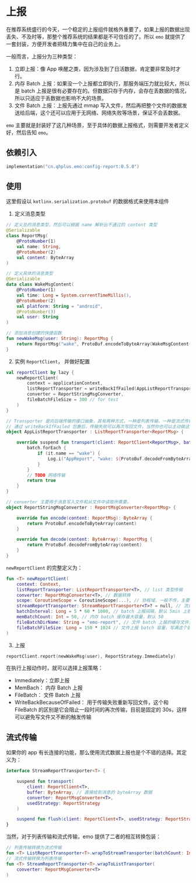 # 上报

在推荐系统盛行的今天，一个稳定的上报组件就格外重要了，如果上报的数据出现丢失、不及时等，那整个推荐系统的结果都是不可信任的了。所以 `emo` 就提供了一套封装，方便开发者把精力集中在自己的业务上。

一般而言，上报分为三种类型：

1. 立即上报：像 App 唤醒之类，因为涉及到了日活数据，肯定要非常及时才行。
2. 内存 Batch 上报：如果没一个上报都立即执行，那服务端压力就比较大，所以是 batch 上报是很有必要存在的。但数据只存于内存，会存在丢数据的情况，所以只适应于丢数据也影响不大的场景。
3. 文件 Batch 上报：上报先通过 mmap 写入文件，然后再把整个文件的数据发送给后端，这个还可以应用于无网络、网络失败等场景，保证不会丢数据。

`emo` 主要就是封装好了这几种场景，至于具体的数据上报格式，则需要开发者定义好，然后告知 `emo`。

## 依赖引入

```kts
implementation("cn.qhplus.emo:config-report:0.5.0")
```

## 使用

这里假设以 `kotlinx.serialization.protobuf` 的数据格式来使用本组件

1. 定义消息类型

```kotlin
// 定义总的消息类型，然后可以根据 name 解析出不通过的 content 类型
@Serializable
class ReportMsg(
    @ProtoNumber(1)
    val name: String,
    @ProtoNumber(2)
    val content: ByteArray
)

// 定义具体的消息类型
@Serializable
data class WakeMsgContent(
    @ProtoNumber(1)
    val time: Long = System.currentTimeMillis(),
    @ProtoNumber(2)
    val platform: String = "android",
    @ProtoNumber(3)
    val user: String
)

// 添加消息创建的快捷函数
fun newWakeMsg(user: String): ReportMsg {
    return ReportMsg("wake", ProtoBuf.encodeToByteArray(WakeMsgContent(user = user)))
}
```

2. 实例 `ReportClient`， 并做好配置

```kotlin
val reportClient by lazy {
    newReportClient(
        context = applicationContext,
        listReportTransporter = writeBackIfFailed(AppListReportTransporter),
        converter = ReportStringMsgConverter,
        fileBatchFileSize = 300 // for test
    )
}

// Transporter 是向后端传输的接口抽象，其有两种方式，一种是列表传输，一种是流式传输，这里先采用列表的方式传输
// 通过 writeBackIfFailed 包裹后，传输失败可以再次写回文件，当然你也可以主动做这一步
object AppListReportTransporter : ListReportTransporter<ReportMsg> {

    override suspend fun transport(client: ReportClient<ReportMsg>, batch: List<ReportMsg>, usedStrategy: ReportStrategy): Boolean {
        batch.forEach {
            if (it.name == "wake") {
                Log.i("AppReport", "wake: ${ProtoBuf.decodeFromByteArray<WakeMsgContent>(it.content)}")
            }
        }
        // TODO 网络传输
        return true
    }
}

// converter 主要用于消息写入文件和从文件中读取所需要。
object ReportStringMsgConverter : ReportMsgConverter<ReportMsg> {

    override fun encode(content: ReportMsg): ByteArray {
        return ProtoBuf.encodeToByteArray(content)
    }

    override fun decode(content: ByteArray): ReportMsg {
        return ProtoBuf.decodeFromByteArray(content)
    }
}

```

`newReportClient` 的完整定义为：

```kotlin
fun <T> newReportClient(
    context: Context,
    listReportTransporter: ListReportTransporter<T>, // list 类型传输
    converter: ReportMsgConverter<T>, // 数据转换
    scope: CoroutineScope = CoroutineScope(...), // 协程域，一般不传，主要是测试使用
    streamReportTransporter: StreamReportTransporter<T>? = null, // 流式传输
    batchInterval: Long = 5 * 60 * 1000, // batch 上报间隔，默认 5min 上报一次
    memBatchCount: Int = 50, // 内存 batch 缓存最大容量，默认 50
    fileBatchDirName: String = "emo-report", // 文件 batch 上报的缓存文件夹
    fileBatchFileSize: Long = 150 * 1024 // 文件上报 batch 容量，写满这个容量就会触发上报
)
```

3. 上报

```kotlin
reportClient.report(newWakeMsg(user), ReportStrategy.Immediately)
```

在执行上报动作时，就可以选择上报策略：

* Immediately：立即上报
* MemBach： 内存 Batch 上报
* FileBatch： 文件 Batch 上报
* WriteBackBecauseOfFailed： 用于传输失败重新写回文件，这个和 FileBatch 的区别是它会阻止一段时间的再次传输，目前是固定的 30s，这样可以避免写文件又不断的触发传输

## 流式传输

如果你的 app 有长连接的功能，那么使用流式数据上报也是个不错的选择。其定义为：

```kotlin
interface StreamReportTransporter<T> {

    suspend fun transport(
        client: ReportClient<T>,
        buffer: ByteArray, // 直接给到消息的 byteArray 数据
        converter: ReportMsgConverter<T>,
        usedStrategy: ReportStrategy
    )

    suspend fun flush(client: ReportClient<T>, usedStrategy: ReportStrategy)
}
```

当然，对于列表传输和流式传输，emo 提供了二者的相互转换包装：

```kotlin
// 列表传输转换为流式传输
fun <T> ListReportTransporter<T>.wrapToStreamTransporter(batchCount: Int)
// 流式传输转换为列表传输
fun <T> StreamReportTransporter<T>.wrapToListTransporter(
    converter: ReportMsgConverter<T>
)

```